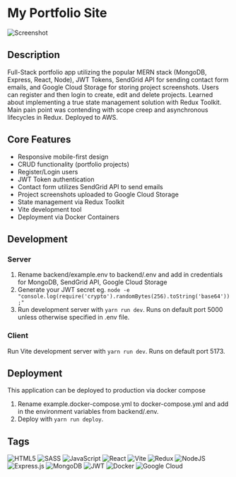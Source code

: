 # My Portfolio Site

![Screenshot](https://storage.googleapis.com/my-screenshots-391716/michellerogers-screen-lg.png 'My Portfolio Site Screenshot')

## Description

Full-Stack portfolio app utilizing the popular MERN stack (MongoDB, Express, React, Node), JWT Tokens, SendGrid API for sending contact form emails, and Google Cloud Storage for storing project screenshots. Users can register and then login to create, edit and delete projects. Learned about implementing a true state management solution with Redux Toolkit. Main pain point was contending with scope creep and asynchronous lifecycles in Redux. Deployed to AWS.

## Core Features

- Responsive mobile-first design
- CRUD functionality (portfolio projects)
- Register/Login users
- JWT Token authentication
- Contact form utilizes SendGrid API to send emails
- Project screenshots uploaded to Google Cloud Storage
- State management via Redux Toolkit
- Vite development tool
- Deployment via Docker Containers

## Development

### Server

1. Rename backend/example.env to backend/.env and add in credentials for MongoDB, SendGrid API, Google Cloud Storage
2. Generate your JWT secret eg. `node -e "console.log(require('crypto').randomBytes(256).toString('base64'));"`
3. Run development server with `yarn run dev`. Runs on default port 5000 unless otherwise specified in .env file.

### Client

Run Vite development server with `yarn run dev`. Runs on default port 5173.

## Deployment

This application can be deployed to production via docker compose

1. Rename example.docker-compose.yml to docker-compose.yml and add in the environment variables from backend/.env.
2. Deploy with `yarn run deploy`.

## Tags

![HTML5](https://img.shields.io/badge/html5-%23E34F26.svg?style=for-the-badge&logo=html5&logoColor=white)
![SASS](https://img.shields.io/badge/SASS-hotpink.svg?style=for-the-badge&logo=SASS&logoColor=white)
![JavaScript](https://img.shields.io/badge/javascript-%23323330.svg?style=for-the-badge&logo=javascript&logoColor=%23F7DF1E)
![React](https://img.shields.io/badge/react-%2320232a.svg?style=for-the-badge&logo=react&logoColor=%2361DAFB)
![Vite](https://img.shields.io/badge/vite-%23646CFF.svg?style=for-the-badge&logo=vite&logoColor=white)
![Redux](https://img.shields.io/badge/redux-%23593d88.svg?style=for-the-badge&logo=redux&logoColor=white)
![NodeJS](https://img.shields.io/badge/node.js-6DA55F?style=for-the-badge&logo=node.js&logoColor=white)
![Express.js](https://img.shields.io/badge/express.js-%23404d59.svg?style=for-the-badge&logo=express&logoColor=%2361DAFB)
![MongoDB](https://img.shields.io/badge/MongoDB-%234ea94b.svg?style=for-the-badge&logo=mongodb&logoColor=white)
![JWT](https://img.shields.io/badge/JWT-black?style=for-the-badge&logo=JSON%20web%20tokens)
![Docker](https://img.shields.io/badge/docker-%230db7ed.svg?style=for-the-badge&logo=docker&logoColor=white)
![Google Cloud](https://img.shields.io/badge/GoogleCloud-%234285F4.svg?style=for-the-badge&logo=google-cloud&logoColor=white)
